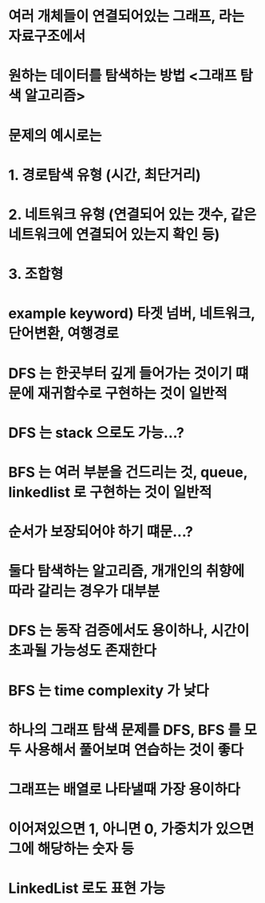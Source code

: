 # 여러 개체들이 연결되어있는 그래프, 라는 자료구조에서
# 원하는 데이터를 탐색하는 방법 <그래프 탐색 알고리즘>
# 문제의 예시로는 
# 1. 경로탐색 유형 (시간, 최단거리)
# 2. 네트워크 유형 (연결되어 있는 갯수, 같은 네트워크에 연결되어 있는지 확인 등)
# 3. 조합형
# example keyword) 타겟 넘버, 네트워크, 단어변환, 여행경로
#
# DFS 는 한곳부터 깊게 들어가는 것이기 떄문에 재귀함수로 구현하는 것이 일반적
# DFS 는 stack 으로도 가능...?
# BFS 는 여러 부분을 건드리는 것, queue, linkedlist 로 구현하는 것이 일반적
# 순서가 보장되어야 하기 떄문...?
#
# 둘다 탐색하는 알고리즘, 개개인의 취향에 따라 갈리는 경우가 대부분
# DFS 는 동작 검증에서도 용이하나, 시간이 초과될 가능성도 존재한다
# BFS 는 time complexity 가 낮다
# 하나의 그래프 탐색 문제를 DFS, BFS 를 모두 사용해서 풀어보며 연습하는 것이 좋다
#
# 그래프는 배열로 나타낼때 가장 용이하다
# 이어져있으면 1, 아니면 0, 가중치가 있으면 그에 해당하는 숫자 등
# LinkedList 로도 표현 가능
